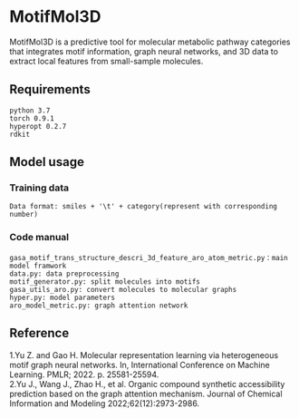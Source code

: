 # MotifMol3D
MotifMol3D is a predictive tool for molecular metabolic pathway categories that integrates motif information, graph neural networks, and 3D data to extract local features from small-sample molecules. 

## Requirements
    python 3.7
    torch 0.9.1
    hyperopt 0.2.7
    rdkit
    

## Model usage
### Training data
    Data format: smiles + '\t' + category(represent with corresponding number)
### Code manual
    gasa_motif_trans_structure_descri_3d_feature_aro_atom_metric.py：main model framwork
    data.py: data preprocessing
    motif_generator.py: split molecules into motifs
    gasa_utils_aro.py: convert molecules to molecular graphs
    hyper.py: model parameters
    aro_model_metric.py: graph attention network

## Reference
1.Yu Z. and Gao H. Molecular representation learning via heterogeneous motif graph neural networks. In, International Conference on Machine Learning. PMLR; 2022. p. 25581-25594.  
2.Yu J., Wang J., Zhao H., et al. Organic compound synthetic accessibility prediction based on the graph attention mechanism. Journal of Chemical Information and Modeling 2022;62(12):2973-2986.  
